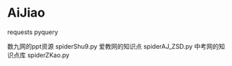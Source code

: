 # AiJiao
requests  pyquery 

数九网的ppt资源  spiderShu9.py
爱教网的知识点  spiderAJ_ZSD.py
中考网的知识点库  spiderZKao.py


